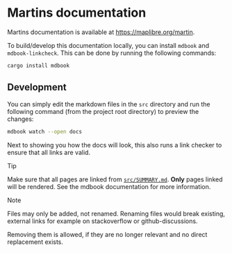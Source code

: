# Martins documentation

Martins documentation is available at <https://maplibre.org/martin>.

To build/develop this documentation locally, you can install `mdbook` and `mdbook-linkcheck`.
This can be done by running the following commands:

```bash
cargo install mdbook
```

## Development

You can simply edit the markdown files in the `src` directory and run the following command (from the project root directory) to preview the changes:

```bash
mdbook watch --open docs
```

Next to showing you how the docs will look, this also runs a link checker to ensure that all links are valid.

> [!TIP]
> Make sure that all pages are linked from [`src/SUMMARY.md`](src/SUMMARY.md).
> **Only** pages linked will be rendered.
> See the mdbook documentation for more information.

> [!NOTE]
> Files may only be added, not renamed.
> Renaming files would break existing, external links for example on stackoverflow or github-discussions.
> 
> Removing them is allowed, if they are no longer relevant and no direct replacement exists.

